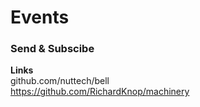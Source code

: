 # Events 
### Send & Subscibe 

**Links**  
github.com/nuttech/bell   
https://github.com/RichardKnop/machinery    
